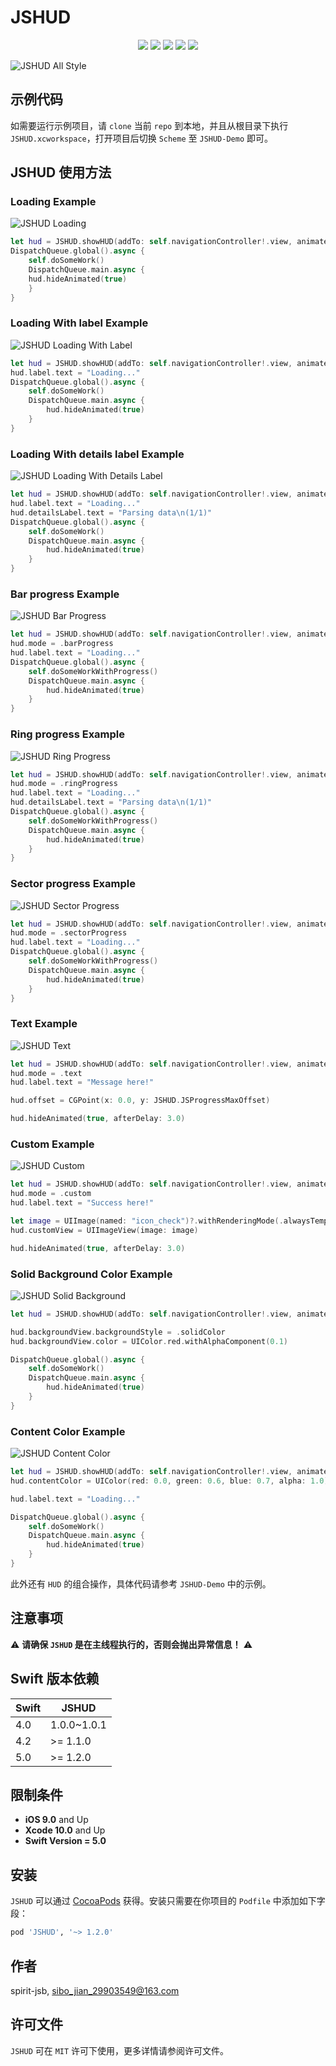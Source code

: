 # JSHUD

<p align="center">
<a href="https://github.com/apple/swift"><img src="https://img.shields.io/badge/language-swift-red.svg"></a>
<a href="https://github.com/apple/swift"><img src="https://img.shields.io/badge/swift%20version-5.0-orange.svg"></a>
<a href="https://github.com/spirit-jsb/JSHUD/"><img src="https://img.shields.io/cocoapods/v/JSHUD.svg?style=flat"></a>
<a href="https://github.com/spirit-jsb/JSHUD/blob/master/LICENSE"><img src="https://img.shields.io/cocoapods/l/JSHUD.svg?style=flat"></a>
<a href="https://cocoapods.org/pods/JSHUD"><img src="https://img.shields.io/cocoapods/p/JSHUD.svg?style=flat"></a>
</p>

![JSHUD All Style](./Images/all-style.png)

## 示例代码

如需要运行示例项目，请 `clone` 当前 `repo` 到本地，并且从根目录下执行 `JSHUD.xcworkspace`，打开项目后切换 `Scheme` 至 `JSHUD-Demo` 即可。

## JSHUD 使用方法

### Loading Example

![JSHUD Loading](./Images/loading.png)

```swift
let hud = JSHUD.showHUD(addTo: self.navigationController!.view, animated: true)
DispatchQueue.global().async {
    self.doSomeWork()
    DispatchQueue.main.async {
    hud.hideAnimated(true)
    }
}
```

### Loading With label Example

![JSHUD Loading With Label](./Images/loading-with-label.png)

```swift
let hud = JSHUD.showHUD(addTo: self.navigationController!.view, animated: true)
hud.label.text = "Loading..."
DispatchQueue.global().async {
    self.doSomeWork()
    DispatchQueue.main.async {
        hud.hideAnimated(true)
    }
}
```

### Loading With details label Example

![JSHUD Loading With Details Label](./Images/loading-with-details-label.png)

```swift
let hud = JSHUD.showHUD(addTo: self.navigationController!.view, animated: true)
hud.label.text = "Loading..."
hud.detailsLabel.text = "Parsing data\n(1/1)"
DispatchQueue.global().async {
    self.doSomeWork()
    DispatchQueue.main.async {
        hud.hideAnimated(true)
    }
}
```

### Bar progress Example

![JSHUD Bar Progress](./Images/bar-progress.png)

```swift
let hud = JSHUD.showHUD(addTo: self.navigationController!.view, animated: true)
hud.mode = .barProgress
hud.label.text = "Loading..."
DispatchQueue.global().async {
    self.doSomeWorkWithProgress()
    DispatchQueue.main.async {
        hud.hideAnimated(true)
    }
}
```

### Ring progress Example

![JSHUD Ring Progress](./Images/ring-progress.png)

```swift
let hud = JSHUD.showHUD(addTo: self.navigationController!.view, animated: true)
hud.mode = .ringProgress
hud.label.text = "Loading..."
hud.detailsLabel.text = "Parsing data\n(1/1)"
DispatchQueue.global().async {
    self.doSomeWorkWithProgress()
    DispatchQueue.main.async {
        hud.hideAnimated(true)
    }
}
```

### Sector progress Example

![JSHUD Sector Progress](./Images/sector-progress.png)

```swift
let hud = JSHUD.showHUD(addTo: self.navigationController!.view, animated: true)
hud.mode = .sectorProgress
hud.label.text = "Loading..."
DispatchQueue.global().async {
    self.doSomeWorkWithProgress()
    DispatchQueue.main.async {
        hud.hideAnimated(true)
    }
}
```

### Text Example

![JSHUD Text](./Images/text.png)

```swift
let hud = JSHUD.showHUD(addTo: self.navigationController!.view, animated: true)
hud.mode = .text
hud.label.text = "Message here!"

hud.offset = CGPoint(x: 0.0, y: JSHUD.JSProgressMaxOffset)

hud.hideAnimated(true, afterDelay: 3.0)
```

### Custom Example

![JSHUD Custom](./Images/custom.png)

```swift
let hud = JSHUD.showHUD(addTo: self.navigationController!.view, animated: true)
hud.mode = .custom
hud.label.text = "Success here!"

let image = UIImage(named: "icon_check")?.withRenderingMode(.alwaysTemplate)
hud.customView = UIImageView(image: image)

hud.hideAnimated(true, afterDelay: 3.0)
```

### Solid Background Color Example

![JSHUD Solid Background](./Images/solid-background.png)

```swift
let hud = JSHUD.showHUD(addTo: self.navigationController!.view, animated: true)

hud.backgroundView.backgroundStyle = .solidColor
hud.backgroundView.color = UIColor.red.withAlphaComponent(0.1)

DispatchQueue.global().async {
    self.doSomeWork()
    DispatchQueue.main.async {
        hud.hideAnimated(true)
    }
}
```

### Content Color Example

![JSHUD Content Color](./Images/content-color.png)

```swift
let hud = JSHUD.showHUD(addTo: self.navigationController!.view, animated: true)
hud.contentColor = UIColor(red: 0.0, green: 0.6, blue: 0.7, alpha: 1.0)

hud.label.text = "Loading..."

DispatchQueue.global().async {
    self.doSomeWork()
    DispatchQueue.main.async {
        hud.hideAnimated(true)
    }
}
```

此外还有 `HUD` 的组合操作，具体代码请参考 `JSHUD-Demo` 中的示例。

## 注意事项

⚠️ **请确保 `JSHUD` 是在主线程执行的，否则会抛出异常信息！** ⚠️

## Swift 版本依赖
| Swift | JSHUD       |
| ------| ------------|
| 4.0   | 1.0.0~1.0.1 |
| 4.2   | >= 1.1.0    |
| 5.0   | >= 1.2.0    |

## 限制条件
* **iOS 9.0** and Up
* **Xcode 10.0** and Up
* **Swift Version = 5.0**

## 安装

`JSHUD` 可以通过 [CocoaPods](https://cocoapods.org) 获得。安装只需要在你项目的 `Podfile` 中添加如下字段：

```ruby
pod 'JSHUD', '~> 1.2.0'
```

## 作者

spirit-jsb, sibo_jian_29903549@163.com

## 许可文件

`JSHUD` 可在 `MIT` 许可下使用，更多详情请参阅许可文件。

